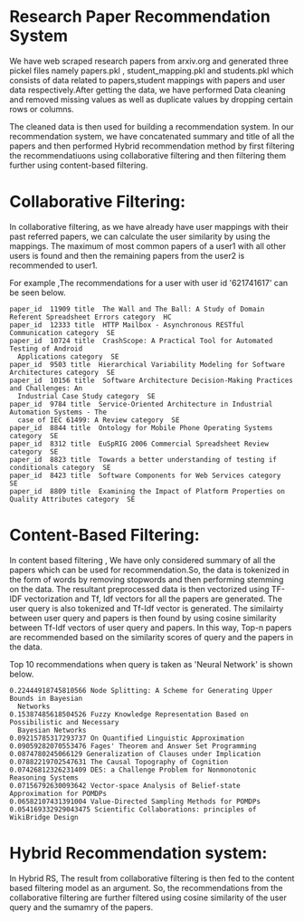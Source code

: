 # Research Paper Recommendation System

We have web scraped research papers from arxiv.org and generated three pickel files namely papers.pkl , student_mapping.pkl and students.pkl which consists of data related to papers,student mappings with papers and user data respectively.After getting the data, we have performed Data cleaning and removed missing values as well as duplicate values by dropping certain rows or columns.

The cleaned data is then used for building a recommendation system. In our recommendation system, we have concatenated summary and title of all the papers and then performed Hybrid recommendation method by first filtering the recommendatiuons using  collaborative filtering and then filtering them further using content-based filtering.

# Collaborative Filtering:
In collaborative filtering, as we have already have user mappings with their past referred papers, we can calculate the user similarity by using the mappings. The maximum of most common papers of a user1 with all other users is found and then the remaining papers from the user2 is recommended to user1.

For example ,The recommendations for a user with user id '621741617' can be seen below.
```
paper_id  11909 title  The Wall and The Ball: A Study of Domain Referent Spreadsheet Errors category  HC
paper_id  12333 title  HTTP Mailbox - Asynchronous RESTful Communication category  SE
paper_id  10724 title  CrashScope: A Practical Tool for Automated Testing of Android
  Applications category  SE
paper_id  9503 title  Hierarchical Variability Modeling for Software Architectures category  SE
paper_id  10156 title  Software Architecture Decision-Making Practices and Challenges: An
  Industrial Case Study category  SE
paper_id  9784 title  Service-Oriented Architecture in Industrial Automation Systems - The
  case of IEC 61499: A Review category  SE
paper_id  8844 title  Ontology for Mobile Phone Operating Systems category  SE
paper_id  8312 title  EuSpRIG 2006 Commercial Spreadsheet Review category  SE
paper_id  8823 title  Towards a better understanding of testing if conditionals category  SE
paper_id  8423 title  Software Components for Web Services category  SE
paper_id  8809 title  Examining the Impact of Platform Properties on Quality Attributes category  SE
```

# Content-Based Filtering:
In content based filtering , We have only considered summary of all the papers which can be used for recommendation.So, the data is tokenized in the form of words by removing stopwords and then performing stemming on the data. The resultant preprocessed data is then vectorized using TF-IDF vectorization and Tf, Idf vectors for all the papers are generated. The user query is also tokenized and Tf-Idf vector is generated. The similairty between user query and papers is then found by using cosine similarity between Tf-Idf vectors of user query and papers. In this way, Top-n papers are recommended based on the similarity scores of query and the papers in the data.

Top 10 recommendations when query is taken as 'Neural Network' is shown below.
```
0.22444918745810566 Node Splitting: A Scheme for Generating Upper Bounds in Bayesian
  Networks
0.15387485618504526 Fuzzy Knowledge Representation Based on Possibilistic and Necessary
  Bayesian Networks
0.09215785317293737 On Quantified Linguistic Approximation
0.09059282070553476 Fages' Theorem and Answer Set Programming
0.0874780245066129 Generalization of Clauses under Implication
0.07882219702547631 The Causal Topography of Cognition
0.07426812326231409 DES: a Challenge Problem for Nonmonotonic Reasoning Systems
0.07156792630093642 Vector-space Analysis of Belief-state Approximation for POMDPs
0.06582107431391004 Value-Directed Sampling Methods for POMDPs
0.054169332929043475 Scientific Collaborations: principles of WikiBridge Design
```

# Hybrid Recommendation system:

In Hybrid RS, The result from collaborative filtering is then fed to the content based filtering model as an argument. So, the recommendations from the collaborative filtering are further filtered using cosine similarity of the user query and the sumamry of the papers.
